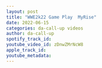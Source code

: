 ```yaml
---
layout: post
title: "WWE2k22 Game Play  MyRise"
date: 2022-06-15
categories: da-call-up videos
author: da-call-up
spotify_track_id: 
youtube_video_id: zDnwZMrNcW8
apple_track_id: 
youtube_metadata: 
---
```

